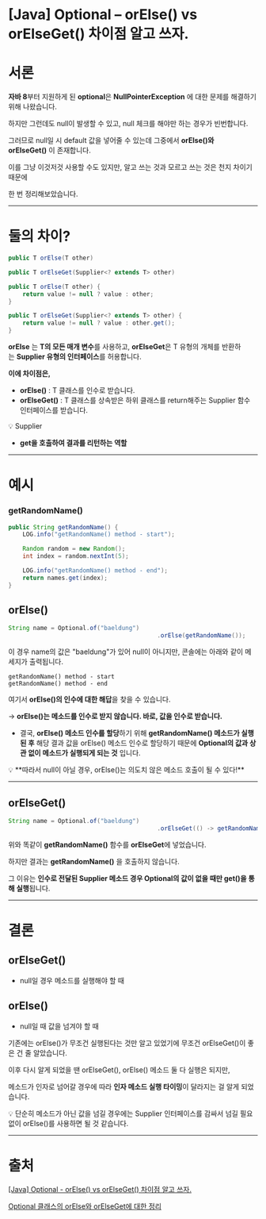 # [Java] Optional – orElse() vs orElseGet() 차이점 알고 쓰자.

# **서론**

**자바 8**부터 지원하게 된 **optional**은 **NullPointerException** 에 대한 문제를 해결하기 위해 나왔습니다.

하지만 그런데도 null이 발생할 수 있고, null 체크를 해야만 하는 경우가 빈번합니다.

그러므로 null일 시 default 값을 넣어줄 수 있는데 그중에서 **orElse()와 orElseGet()** 이 존재합니다.

이를 그냥 이것저것 사용할 수도 있지만, 알고 쓰는 것과 모르고 쓰는 것은 천지 차이기 때문에

한 번 정리해보았습니다.

---

# **둘의 차이?**

```java
public T orElse(T other)

public T orElseGet(Supplier<? extends T> other)
```

```java
public T orElse(T other) {
    return value != null ? value : other;
}

public T orElseGet(Supplier<? extends T> other) {
    return value != null ? value : other.get();
}
```

**orElse** 는 **T의 모든 매개 변수**를 사용하고, **orElseGet**은 T 유형의 개체를 반환하는 **Supplier 유형의 인터페이스**를 허용합니다.

**이에 차이점은,**

- **orElse()** : T 클래스를 인수로 받습니다.
- **orElseGet()** : T 클래스를 상속받은 하위 클래스를 return해주는 Supplier 함수 인터페이스를 받습니다.

<aside>
💡 Supplier

 - **get을 호출하여 결과를 리턴하는 역할**

</aside>

---

# **예시**

### **getRandomName()**

```java
public String getRandomName() {
	LOG.info("getRandomName() method - start");

	Random random = new Random();
	int index = random.nextInt(5);

	LOG.info("getRandomName() method - end");
	return names.get(index);
}
```

## **orElse()**

```java
String name = Optional.of("baeldung")
										  .orElse(getRandomName());
```

이 경우 name의 값은 "baeldung"가 있어 null이 아니지만, 콘솔에는 아래와 같이 메세지가 출력됩니다.

```
getRandomName() method - start
getRandomName() method - end
```

여기서 **orElse()의 인수에 대한 해답**을 찾을 수 있습니다.

→ **orElse()는 메소드를 인수로 받지 않습니다. 바로, 값을 인수로 받습니다.**

- 결국, **orElse() 메소드 인수를 할당**하기 위해 **getRandomName() 메소드가 실행된 후** 해당 결과 값을 orElse() 메소드 인수로 할당하기 때문에 **Optional의 값과 상관 없이 메소드가 실행되게 되는 것** 입니다.

<aside>
💡 **따라서 null이 아닐 경우, orElse()는 의도치 않은 메소드 호출이 될 수 있다!**

</aside>

---

## **orElseGet()**

```java
String name = Optional.of("baeldung")
										  .orElseGet(() -> getRandomName());
```

위와 똑같이 **getRandomName()** 함수를 **orElseGet**에 넣었습니다.

하지만 결과는 **getRandomName()** 을 호출하지 않습니다.

그 이유는 **인수로 전달된 Supplier 메소드 경우 Optional의 값이 없을 때만 get()을 통해 실행**됩니다.

---

# **결론**

## **orElseGet()**

- null일 경우 메소드를 실행해야 할 때

## **orElse()**

- null일 때 값을 넘겨야 할 때

기존에는 orElse()가 무조건 실행된다는 것만 알고 있었기에 무조건 orElseGet()이 좋은 건 줄 알았습니다.

이후 다시 알게 되었을 땐 orElseGet(), orElse() 메소드 둘 다 실행은 되지만,

메소드가 인자로 넘어갈 경우에 따라 **인자 메소드 실행 타이밍**이 달라지는 걸 알게 되었습니다.

<aside>
💡 단순히 메소드가 아닌 값을 넘길 경우에는 Supplier 인터페이스를 감싸서 넘길 필요 없이 orElse()를 사용하면 될 것 같습니다.

</aside>

---

# 출처

[[Java] Optional - orElse() vs orElseGet() 차이점 알고 쓰자.](https://kdhyo98.tistory.com/40)

[Optional 클래스의 orElse와 orElseGet에 대한 정리](https://zgundam.tistory.com/174)